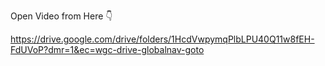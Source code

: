 Open Video from Here 👇

https://drive.google.com/drive/folders/1HcdVwpymqPlbLPU40Q11w8fEH-FdUVoP?dmr=1&ec=wgc-drive-globalnav-goto
